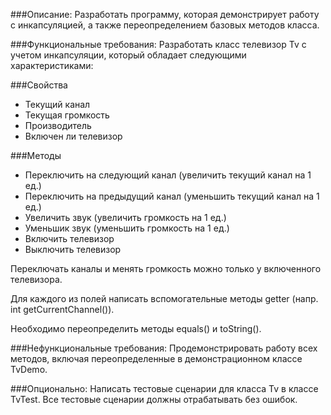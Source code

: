 ###Описание:
Разработать программу, которая демонстрирует работу с инкапсуляцией, а также переопределением базовых методов класса.

###Функциональные требования:
Разработать класс телевизор Tv с учетом инкапсуляции, который обладает следующими характеристиками:

###Свойства

- Текущий канал
- Текущая громкость
- Производитель
- Включен ли телевизор

###Методы

- Переключить на следующий канал (увеличить текущий канал на 1 ед.)
- Переключить на предыдущий канал (уменьшить текущий канал на 1 ед.)
- Увеличить звук (увеличить громкость на 1 ед.)
- Уменьшик звук (уменьшить громкость на 1 ед.)
- Включить телевизор
- Выключить телевизор

Переключать каналы и менять громкость можно только у включенного телевизора.

Для каждого из полей написать вспомогательные методы getter (напр. int getCurrentChannel()).

Необходимо переопределить методы equals() и toString().

###Нефункциональные требования:
Продемонстрировать работу всех методов, включая переопределенные в демонстрационном классе TvDemo.

###Опционально: 
Написать тестовые сценарии для класса Tv в классе TvTest. Все тестовые сценарии должны отрабатывать без ошибок.